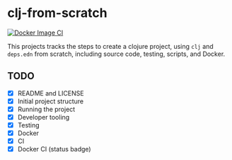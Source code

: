 # clj-from-scratch

[![Docker Image CI](https://github.com/milotodorovich/clj-from-scratch/actions/workflows/docker-tests.yml/badge.svg)](https://github.com/milotodorovich/clj-from-scratch/actions/workflows/docker-tests.yml)

This projects tracks the steps to create a clojure project, using `clj` and `deps.edn` from scratch, including source code, testing, scripts, and Docker.

## TODO

* [x] README and LICENSE
* [x] Initial project structure
* [x] Running the project
* [x] Developer tooling
* [x] Testing
* [x] Docker
* [x] CI
* [x] Docker CI (status badge)